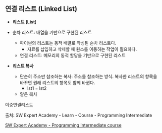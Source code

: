 ## 연결 리스트 (Linked List)

- <strong>리스트 (List)</strong>
- 순차 리스트: 배열을 기반으로 구현된 리스트
    - 파이썬의 리스트는 동적 배열로 작성된 순차 리스트다.
      - 자료를 삽입하고 삭제할 때 원소를 이동하는 작업이 필요하다.
  - 연결 리스트: 메모리의 동적 할당을 기반으로 구현된 리스트
  



- <strong>리스트 복사</strong>
  - 단순히 주소만 참조하는 복사: 
    주소를 참조하는 방식. 복사한 리스트의 항목을 바꾸면 원래 리스트의 항목도 함께 바뀐다.
    - lst1 = lst2
  - 얕은 복사





이중연결리스트







출처: SW Expert Academy - Learn - Course - Programming Intermediate

[SW Expert Academy - Programming Intermediate course](https://swexpertacademy.com/main/learn/course/subjectList.do?courseId=AVuPDN86AAXw5UW6)

